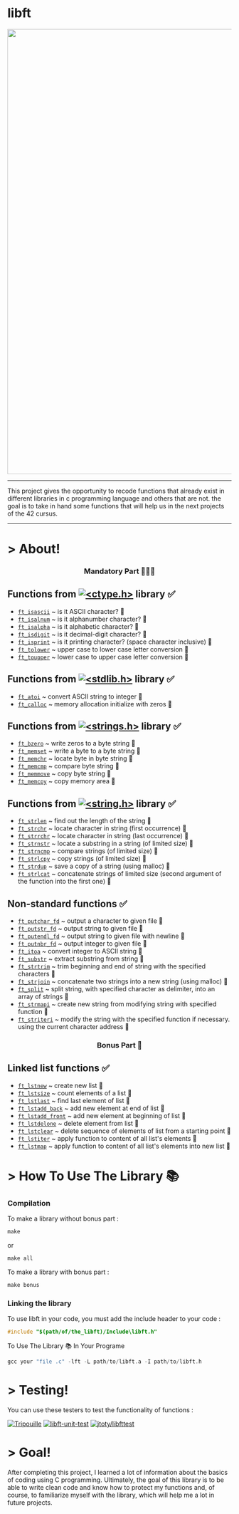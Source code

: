 # libft

<div align="center">
<img width=1000 hiegth=400 src="https://github.com/Ziko909/libft_42Network/blob/main/Img/libft.gif">
</div>

<hr/>

This project gives the opportunity to recode functions that already exist in different libraries in c programming language and others that are not. the goal is to take in hand some functions that will help us in the next projects of the 42 cursus.

<hr/>

# > About!

<h3 align="center">Mandatory Part 👨🏻‍💻</h3>

## Functions from [![<ctype.h>](https://img.shields.io/badge/-%3Cctype.h%3E-blue)](https://devdocs.io/c/string/byte) library ✅

- [`ft_isascii`](https://github.com/zikoziko01/libft/tree/main/Mandatory/ft_isascii.c) ~ is it ASCII character? 🔰
- [`ft_isalnum`](https://github.com/zikoziko01/libft/tree/main/Mandatory/ft_isalnum.c) ~ is it alphanumber character? 🔰
- [`ft_isalpha`](https://github.com/zikoziko01/libft/tree/main/Mandatory/ft_isalpha.c) ~ is it alphabetic character? 🔰
- [`ft_isdigit`](https://github.com/zikoziko01/libft/tree/main/Mandatory/ft_isdigit.c) ~ is it decimal-digit character? 🔰
- [`ft_isprint`](https://github.com/zikoziko01/libft/tree/main/Mandatory/ft_isprint.c) ~ is it printing character? (space character inclusive) 🔰
- [`ft_tolower`](https://github.com/zikoziko01/libft/tree/main/Mandatory/ft_tolower.c) ~ upper case to lower case letter conversion 🔰
- [`ft_toupper`](https://github.com/zikoziko01/libft/tree/main/Mandatory/ft_toupper.c) ~ lower case to upper case letter conversion 🔰

## Functions from [![<stdlib.h>](https://img.shields.io/badge/-%3Cstdlib.h%3E-blue)](https://devdocs.io/c/memory) library ✅

- [`ft_atoi`](https://github.com/zikoziko01/libft/tree/main/Mandatory/ft_atoi.c) ~ convert ASCII string to integer  🔰
- [`ft_calloc`](https://github.com/zikoziko01/libft/tree/main/Mandatory/ft_calloc.c) ~ memory allocation initialize with zeros 🔰

## Functions from [![<strings.h>](https://img.shields.io/badge/-%3Cstrings.h%3E-blue)](https://fr.wikipedia.org/wiki/String.h) library ✅

- [`ft_bzero`](https://github.com/zikoziko01/libft/tree/main/Mandatory/ft_bzero.c) ~ write zeros to a byte string 🔰
- [`ft_memset`](https://github.com/zikoziko01/libft/tree/main/Mandatory/ft_memset.c) ~ write a byte to a byte string 🔰
- [`ft_memchr`](https://github.com/zikoziko01/libft/tree/main/Mandatory/ft_memchr.c) ~ locate byte in byte string 🔰
- [`ft_memcmp`](https://github.com/zikoziko01/libft/tree/main/Mandatory/ft_memcmp.c) ~ compare byte string 🔰
- [`ft_memmove`](https://github.com/zikoziko01/libft/tree/main/Mandatory/ft_memmove.c) ~ copy byte string 🔰
- [`ft_memcpy`](https://github.com/zikoziko01/libft/tree/main/Mandatory/ft_memcpy.c) ~ copy memory area 🔰

## Functions from [![<string.h>](https://img.shields.io/badge/-%3Cstring.h%3E-blue)](https://devdocs.io/c/string/byte) library ✅

- [`ft_strlen`](https://github.com/zikoziko01/libft/tree/main/Mandatory/ft_strlen.c) ~ find out the length of the string 🔰
- [`ft_strchr`](https://github.com/zikoziko01/libft/tree/main/Mandatory/ft_strchr.c) ~ locate character in string (first occurrence) 🔰
- [`ft_strrchr`](https://github.com/zikoziko01/libft/tree/main/Mandatory/ft_strrchr.c) ~ locate character in string (last occurrence) 🔰
- [`ft_strnstr`](https://github.com/zikoziko01/libft/tree/main/Mandatory/ft_strnstr.c) ~ locate a substring in a string (of limited size) 🔰
- [`ft_strncmp`](https://github.com/zikoziko01/libft/tree/main/Mandatory/ft_strncmp.c) ~ compare strings (of limited size) 🔰
- [`ft_strlcpy`](https://github.com/zikoziko01/libft/tree/main/Mandatory/ft_strlcpy.c) ~ copy strings (of limited size) 🔰
- [`ft_strdup`](https://github.com/zikoziko01/libft/tree/main/Mandatory/ft_strdup.c) ~ save a copy of a string (using malloc) 🔰
- [`ft_strlcat`](https://github.com/zikoziko01/libft/tree/main/Mandatory/ft_strlcat.c) ~ concatenate strings of limited size (second argument of the function into the first one) 🔰

## Non-standard functions ✅

- [`ft_putchar_fd`](https://github.com/zikoziko01/libft/tree/main/Mandatory/ft_putchar_fd.c) ~ output a character to given file 🔰
- [`ft_putstr_fd`](https://github.com/zikoziko01/libft/tree/main/Mandatory/ft_putstr_fd.c) ~ output string to given file 🔰
- [`ft_putendl_fd`](https://github.com/zikoziko01/libft/tree/main/Mandatory/ft_putendl_fd.c) ~ output string to given file with newline 🔰
- [`ft_putnbr_fd`](https://github.com/zikoziko01/libft/tree/main/Mandatory/ft_putnbr_fd.c) ~ output integer to given file 🔰
- [`ft_itoa`](https://github.com/zikoziko01/libft/tree/main/Mandatory/ft_itoa.c) ~ convert integer to ASCII string 🔰
- [`ft_substr`](https://github.com/zikoziko01/libft/tree/main/Mandatory/ft_substr.c) ~ extract substring from string 🔰
- [`ft_strtrim`](https://github.com/zikoziko01/libft/tree/main/Mandatory/ft_strtrim.c) ~ trim beginning and end of string with the specified characters 🔰
- [`ft_strjoin`](https://github.com/zikoziko01/libft/tree/main/Mandatory/ft_strjoin.c) ~ concatenate two strings into a new string (using malloc) 🔰
- [`ft_split`](https://github.com/zikoziko01/libft/tree/main/Mandatory/ft_split.c) ~ split string, with specified character as delimiter, into an array of strings 🔰
- [`ft_strmapi`](https://github.com/zikoziko01/libft/tree/main/Mandatory/ft_strmapi.c) ~ create new string from modifying string with specified function 🔰
- [`ft_striteri`](https://github.com/zikoziko01/libft/tree/main/Mandatory/ft_striteri.c) ~ modify the string with the specified function if necessary. using the current character address 🔰

<h3 align="center">Bonus Part 🍩 </h3>

## Linked list functions ✅

- [`ft_lstnew`](https://github.com/zikoziko01/libft/tree/main/Bonus/ft_lstnew.c) ~ create new list  🔰
- [`ft_lstsize`](https://github.com/zikoziko01/libft/tree/main/Bonus/ft_lstsize.c) ~ count elements of a list 🔰
- [`ft_lstlast`](https://github.com/zikoziko01/libft/tree/main/Bonus/ft_lstlast.c) ~ find last element of list 🔰
- [`ft_lstadd_back`](https://github.com/zikoziko01/libft/tree/main/Bonus/ft_lstadd_back.c) ~ add new element at end of list 🔰
- [`ft_lstadd_front`](https://github.com/zikoziko01/libft/tree/main/Bonus/ft_lstadd_front.c) ~ add new element at beginning of list 🔰
- [`ft_lstdelone`](https://github.com/zikoziko01/libft/tree/main/Bonus/ft_lstdelone.c) ~ delete element from list 🔰
- [`ft_lstclear`](https://github.com/zikoziko01/libft/tree/main/Bonus/ft_lstclear.c) ~ delete sequence of elements of list from a starting point 🔰
- [`ft_lstiter`](https://github.com/zikoziko01/libft/tree/main/Bonus/ft_lstiter.c) ~ apply function to content of all list's elements 🔰
- [`ft_lstmap`](https://github.com/zikoziko01/libft/tree/main/Bonus/ft_lstmap.c) ~ apply function to content of all list's elements into new list 🔰
  
# > How To Use The Library 📚

### Compilation

To make a library without bonus part :

```c
make
```
or
```c
make all
```
 To make a library with bonus part :
```c
make bonus
```

### Linking the library

To use libft in your code, you must add the include header to your code :

```c
#include "$(path/of/the_libft)/Include\libft.h"
```
To Use The Library 📚  In Your Programe 
```c
gcc your "file .c" -lft -L path/to/libft.a -I path/to/libft.h
```

# > Testing!

You can use these testers to test the functionality of functions :

[![Tripouille](https://img.shields.io/badge/-Tripouille%2FTester-green)](https://github.com/Tripouille/libftTester) [![libft-unit-test](https://img.shields.io/badge/-alelievr%20%2F%20libft--unit--test-green)](https://github.com/alelievr/libft-unit-test) [![jtoty/libfttest](https://img.shields.io/badge/-jtoty%2FLibftest-green)](https://github.com/jtoty/Libftest)

# > Goal!

After completing this project, I learned a lot of information about the basics of coding using C programming. Ultimately, the goal of this library is to be able to write clean code and know how to protect my functions and, of course, to familiarize myself with the library, which will help me a lot in future projects.
